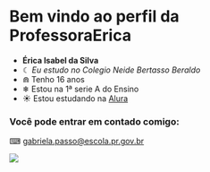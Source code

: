 # Bem vindo ao perfil da ProfessoraErica

- **Érica Isabel da Silva**
- ☾ _Eu estudo no Colegio Neide Bertasso Beraldo_
- ⋒ Tenho 16 anos 
- ❄ Estou na 1ª serie A do Ensino
- ☀ Estou estudando na [Alura](https://www.alura.com.br)
  

### Você pode entrar em contado comigo:
⌨ gabriela.passo@escola.pr.gov.br

![](https://tenor.com/bQYnX.gif)
